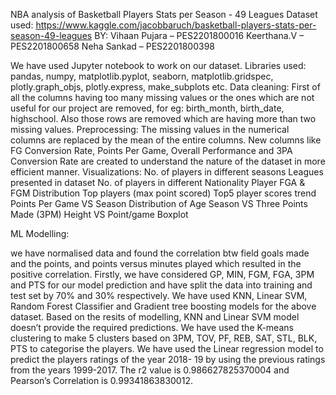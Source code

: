 NBA analysis of Basketball Players Stats per Season - 49 Leagues
Dataset used:
https://www.kaggle.com/jacobbaruch/basketball-players-stats-per-season-49-leagues
BY:
Vihaan Pujara – PES2201800016
Keerthana.V – PES2201800658
Neha Sankad – PES2201800398

We have used Jupyter notebook to work on our dataset.
Libraries used:
pandas, numpy, matplotlib.pyplot, seaborn, matplotlib.gridspec, plotly.graph_objs, plotly.express, make_subplots etc.
Data cleaning: 
First of all the columns having too many missing values or the ones which are not useful for our project are removed, for eg: birth_month, birth_date, highschool. Also those rows are removed which are having more than two missing values. 
Preprocessing: 
The missing values in the numerical columns are replaced by the mean of the entire columns. New columns like FG Conversion Rate, Points Per Game, Overall Performance and 3PA Conversion Rate are created to understand the nature of the dataset in more efficient manner.
Visualizations:
No. of players in different seasons
Leagues presented in dataset
No. of players in different Nationality
Player FGA & FGM Distribution
Top players (max point scored)
Top5 player scores trend
Points Per Game VS Season
Distribution of Age
Season VS Three Points Made (3PM)
Height VS Point/game
Boxplot

ML Modelling:

we have normalised data and found the correlation btw field goals made and the points, and points versus minutes played which resulted in the positive correlation. Firstly, we have considered GP, MIN, FGM, FGA, 3PM and PTS for our model prediction and have split the data into training and test set by 70% and 30% respectively. We have used KNN, Linear SVM, Random Forest Classifier and Gradient tree boosting models for the above dataset. Based on the resits of modelling, KNN and Linear SVM model doesn’t provide the required predictions. We have used the K-means clustering to make 5 clusters based on 3PM, TOV, PF, REB, SAT, STL, BLK, PTS to categorise the players. We have used the Linear regression model to predict the players ratings of the year 2018- 19 by using the previous ratings from the years 1999-2017. The r2 value is 0.986627825370004 and Pearson’s Correlation is 0.99341863830012.

